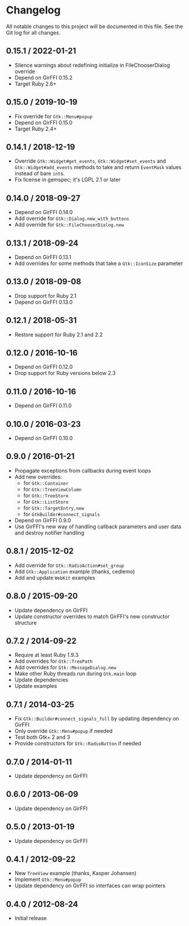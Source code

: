 # Changelog

All notable changes to this project will be documented in this file. See the
Git log for all changes.

## 0.15.1 / 2022-01-21

* Silence warnings about redefining initialize in FileChooserDialog override
* Depend on GirFFI 0.15.2
* Target Ruby 2.6+

## 0.15.0 / 2019-10-19

* Fix override for `Gtk::Menu#popup`
* Depend on GirFFI 0.15.0
* Target Ruby 2.4+

## 0.14.1 / 2018-12-19

* Override `Gtk::Widget#get_events`, `Gtk::Widget#set_events` and
  `Gtk::Widget#add_events` methods to take and return `EventMask` values
  instead of bare `int`s.
* Fix license in gemspec; it's LGPL 2.1 or later

## 0.14.0 / 2018-09-27

* Depend on GirFFI 0.14.0
* Add override for `Gtk::Dialog.new_with_buttons`
* Add override for `Gtk::FileChooserDialog.new`

## 0.13.1 / 2018-09-24

* Depend on GirFFI 0.13.1
* Add overrides for some methods that take a `Gtk::IconSize` parameter

## 0.13.0 / 2018-09-08

* Drop support for Ruby 2.1
* Depend on GirFFI 0.13.0

## 0.12.1 / 2018-05-31

* Restore support for Ruby 2.1 and 2.2

## 0.12.0 / 2016-10-16

* Depend on GirFFI 0.12.0
* Drop support for Ruby versions below 2.3

## 0.11.0 / 2016-10-16

* Depend on GirFFI 0.11.0

## 0.10.0 / 2016-03-23

* Depend on GirFFI 0.10.0

## 0.9.0 / 2016-01-21

* Propagate exceptions from callbacks during event loops
* Add new overrides:
  * for `Gtk::Container`
  * for `Gtk::TreeViewColumn`
  * for `Gtk::TreeStore`
  * for `Gtk::ListStore`
  * for `Gtk::TargetEntry.new`
  * for `GtkBuilder#connect_signals`
* Depend on GirFFI 0.9.0
* Use GirFFI's new way of handling callback parameters and user data and
  destroy notifier handling

## 0.8.1 / 2015-12-02

* Add override for `Gtk::RadioAction#set_group`
* Add `Gtk::Application` example (thanks, cedlemo)
* Add and update `WebKit` examples

## 0.8.0 / 2015-09-20

* Update dependency on GirFFI
* Update constructor overrides to match GirFFI's new constructor structure

## 0.7.2 / 2014-09-22

* Require at least Ruby 1.9.3
* Add overrides for `Gtk::TreePath`
* Add overrides for `Gtk::MessageDialog.new`
* Make other Ruby threads run during `Gtk.main` loop
* Update dependencies
* Update examples

## 0.7.1 / 2014-03-25

* Fix `Gtk::Builder#connect_signals_full` by updating dependency on GirFFI
* Only override `Gtk::Menu#popup` if needed
* Test both Gtk+ 2 and 3
* Provide constructors for `Gtk::RadioButton` if needed

## 0.7.0 / 2014-01-11

* Update dependency on GirFFI

## 0.6.0 / 2013-06-09

* Update dependency on GirFFI

## 0.5.0 / 2013-01-19

* Update dependency on GirFFI

## 0.4.1 / 2012-09-22

* New `TreeView` example (thanks, Kasper Johansen)
* Implement `Gtk::Menu#popup`
* Update dependency on GirFFI so interfaces can wrap pointers

## 0.4.0 / 2012-08-24

* Initial release
